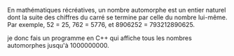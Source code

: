 En mathématiques récréatives, un nombre automorphe est un entier naturel dont la suite des chiffres du carré se termine par celle du nombre lui-même. Par exemple, 52 = 25, 762 = 5776, et 8906252 = 793212890625.

je donc fais un programme en C++ qui affiche tous les nombres automorphes jusqu'à 1000000000.
